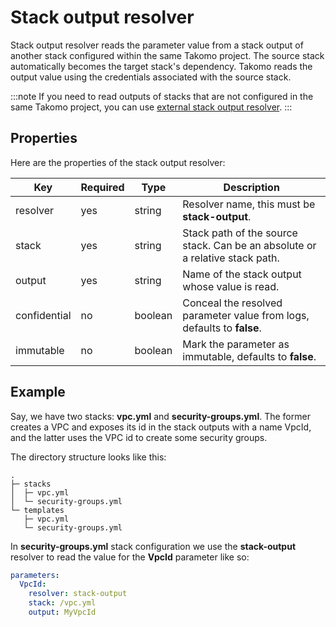 # Stack output resolver

Stack output resolver reads the parameter value from a stack output of another stack configured within the same Takomo project. The source stack automatically becomes the target stack's dependency. Takomo reads the output value using the credentials associated with the source stack.

:::note
If you need to read outputs of stacks that are not configured in the same Takomo project, you can use [external stack output resolver](./external-stack-output-resolver).
:::

## Properties

Here are the properties of the stack output resolver:

| Key | Required | Type | Description |
| --- | -------- | ---- | ----------- |
| resolver | yes | string | Resolver name, this must be **stack-output**. |
| stack | yes | string | Stack path of the source stack. Can be an absolute or a relative stack path. |
| output | yes | string | Name of the stack output whose value is read. |
| confidential | no | boolean | Conceal the resolved parameter value from logs, defaults to **false**. |
| immutable | no | boolean | Mark the parameter as immutable, defaults to **false**. |

## Example 

Say, we have two stacks: **vpc.yml** and **security-groups.yml**. The former creates a VPC and exposes its id in the stack outputs with a name VpcId, and the latter uses the VPC id to create some security groups.

The directory structure looks like this:

```shell
.
├─ stacks
│  ├─ vpc.yml
│  └─ security-groups.yml
└─ templates
   ├─ vpc.yml
   └─ security-groups.yml
```

In **security-groups.yml** stack configuration we use the **stack-output** resolver to read the value for the **VpcId** parameter like so:

```yaml title="stacks/security-groups.yml"
parameters:
  VpcId:
    resolver: stack-output
    stack: /vpc.yml
    output: MyVpcId
```

